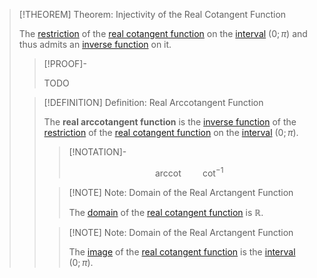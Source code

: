 >[!THEOREM] Theorem: Injectivity of the Real Cotangent Function
>
>The [restriction](../../../../../Functions/Restriction.md) of the [real cotangent function](../../Real%20Cotangent%20Substitution/Real%20Cotangent%20Function.md) on the [interval](../../../../../../../Set%20Theory/Ordering/Intervals.md) $(0; \pi)$ and thus admits an [inverse function](../../../../../Functions/Types%20of%20Functions/Injection.md) on it.
>
>>[!PROOF]-
>>
>>TODO
>>
>
>>[!DEFINITION] Definition: Real Arccotangent Function
>>
>>The **real arccotangent function** is the [inverse function](../../../../../Functions/Types%20of%20Functions/Injection.md) of the [restriction](../../../../../Functions/Restriction.md) of the [real cotangent function](../../Real%20Cotangent%20Substitution/Real%20Cotangent%20Function.md) on the [interval](../../../../../../../Set%20Theory/Ordering/Intervals.md) $(0; \pi)$.
>>
>>>[!NOTATION]-
>>>
>>>$$
>>>\operatorname{arccot} \qquad \cot^{-1}
>>>$$
>>>
>>
>>>[!NOTE] Note: Domain of the Real Arctangent Function
>>>
>>>The [domain](../../../../../Functions/index.md) of the [real cotangent function](../../Real%20Cotangent%20Substitution/Real%20Cotangent%20Function.md) is $\mathbb{R}$.
>>>
>>
>>>[!NOTE] Note: Domain of the Real Arctangent Function
>>>
>>>The [image](../../../../../Functions/index.md) of the [real cotangent function](../../Real%20Cotangent%20Substitution/Real%20Cotangent%20Function.md) is the [interval](../../../../../../../Set%20Theory/Ordering/Intervals.md) $(0; \pi)$.
>>>
>>
>